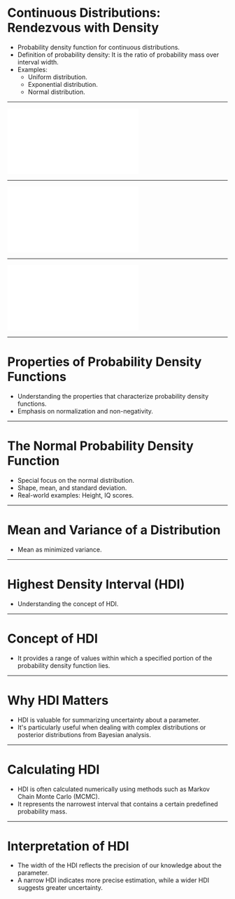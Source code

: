 # Continuous Distributions: Rendezvous with Density
- Probability density function for continuous distributions.
- Definition of probability density: It is the ratio of probability mass over interval width.
- Examples:
  - Uniform distribution.
  - Exponential distribution.
  - Normal distribution.

---

![Continuous Distributions: Rendezvous with Density - Page 1](../libros/bayes/distributions.pdf)

---

![Continuous Distributions: Rendezvous with Density - Page 2](../libros/bayes/distributions.pdf)

---

![Continuous Distributions: Rendezvous with Density - Page 3](../libros/bayes/distributions.pdf)

---

# Properties of Probability Density Functions
- Understanding the properties that characterize probability density functions.
- Emphasis on normalization and non-negativity.

---

# The Normal Probability Density Function
- Special focus on the normal distribution.
- Shape, mean, and standard deviation.
- Real-world examples: Height, IQ scores.

---

# Mean and Variance of a Distribution
- Mean as minimized variance.

---

# Highest Density Interval (HDI)
- Understanding the concept of HDI.

---

# Concept of HDI
- It provides a range of values within which a specified portion of the probability density function lies.

---

# Why HDI Matters
- HDI is valuable for summarizing uncertainty about a parameter.
- It's particularly useful when dealing with complex distributions or posterior distributions from Bayesian analysis.

---

# Calculating HDI
- HDI is often calculated numerically using methods such as Markov Chain Monte Carlo (MCMC).
- It represents the narrowest interval that contains a certain predefined probability mass.

---

# Interpretation of HDI
- The width of the HDI reflects the precision of our knowledge about the parameter.
- A narrow HDI indicates more precise estimation, while a wider HDI suggests greater uncertainty.
